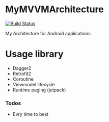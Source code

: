 # MyMVVMArchitecture

[![Build Status](https://travis-ci.org/joemccann/dillinger.svg?branch=master)](https://travis-ci.org/joemccann/dillinger)

My Architecture for Android applications.

# Usage library
  - Dagger2
  - Retrofit2
  - Coroutine
  - Viewmodel lifecycle
  - Runtime paging (jetpack) 

### Todos

 - Evry time to best
